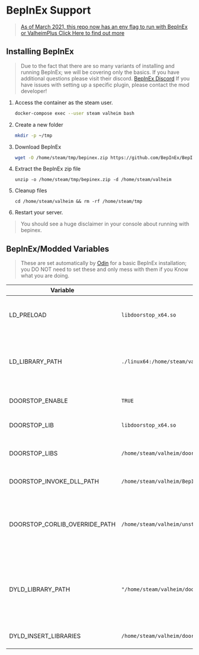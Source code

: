 # BepInEx Support

> [As of March 2021, this repo now has an env flag to run with BepInEx or ValheimPlus Click Here to find out more](tutorials/getting_started_with_mods.md)

## Installing BepInEx

> Due to the fact that there are so many variants of installing and running BepInEx; we will be covering only the basics.
> If you have additional questions please visit their discord. [BepInEx Discord](https://discord.gg/aZszQ9YB)
> If you have issues with setting up a specific plugin, please contact the mod developer!

1. Access the container as the steam user.

   ```sh
   docker-compose exec --user steam valheim bash
   ```

2. Create a new folder

   ```sh
   mkdir -p ~/tmp
   ```

3. Download BepInEx

   ```sh
   wget -O /home/steam/tmp/bepinex.zip https://github.com/BepInEx/BepInEx/releases/download/v5.4.23.2/BepInEx_linux_x64_5.4.23.2.zip
   ```

4. Extract the BepInEx zip file

   ```shell
   unzip -o /home/steam/tmp/bepinex.zip -d /home/steam/valheim
   ```

5. Cleanup files

   ```shell
   cd /home/steam/valheim && rm -rf /home/steam/tmp
   ```

6. Restart your server.

> You should see a huge disclaimer in your console about running with bepinex.

## BepInEx/Modded Variables

> These are set automatically by [Odin] for a basic BepInEx installation;
> you DO NOT need to set these and only mess with them if you Know what you are doing.

| Variable                      | Default                                                  | Required | Description                                                                          |
| ----------------------------- | -------------------------------------------------------- | -------- | ------------------------------------------------------------------------------------ |
| LD_PRELOAD                    | `libdoorstop_x64.so`                                     | TRUE     | Sets which library to preload on Valheim start.                                      |
| LD_LIBRARY_PATH               | `./linux64:/home/steam/valheim/doorstop_libs`            | TRUE     | Sets which library paths it should look in for preload libs.                         |
| DOORSTOP_ENABLE               | `TRUE`                                                   | TRUE     | Enables Doorstop or not.                                                             |
| DOORSTOP_LIB                  | `libdoorstop_x64.so`                                     | TRUE     | Which doorstop lib to load                                                           |
| DOORSTOP_LIBS                 | `/home/steam/valheim/doorstop_libs`                      | TRUE     | Where to look for doorstop libs.                                                     |
| DOORSTOP_INVOKE_DLL_PATH      | `/home/steam/valheim/BepInEx/core/BepInEx.Preloader.dll` | TRUE     | BepInEx preload dll to load.                                                         |
| DOORSTOP_CORLIB_OVERRIDE_PATH | `/home/steam/valheim/unstripped_corlib`                  | TRUE     | Sets where the decompiled libraries containing base mono files are located at        |
| DYLD_LIBRARY_PATH             | `"/home/steam/valheim/doorstop_libs"`                    | TRUE     | Sets the library paths. NOTE: This variable is weird and MUST have quotes around it! |
| DYLD_INSERT_LIBRARIES         | `/home/steam/valheim/doorstop_libs/libdoorstop_x64.so`   | TRUE     | Sets which library to load.                                                          |

[odin]: ../src/odin/README.md

